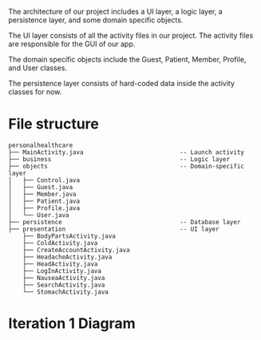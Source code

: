 The architecture of our project includes a UI layer, a logic layer, a persistence layer, and some domain specific objects.

The UI layer consists of all the activity files in our project. The activity files are responsible for the GUI of our app.

The domain specific objects include the Guest, Patient, Member, Profile, and User classes.

The persistence layer consists of hard-coded data inside the activity classes for now.

# File structure
```
personalhealthcare
├── MainActivity.java                           -- Launch activity
├── business                                    -- Logic layer 
├── objects                                     -- Domain-specific layer
│   ├── Control.java
│   ├── Guest.java
│   ├── Member.java
│   ├── Patient.java
│   ├── Profile.java
│   └── User.java
├── persistence                                 -- Database layer
├── presentation                                -- UI layer
    ├── BodyPartsActivity.java
    ├── ColdActivity.java
    ├── CreateAccountActivity.java
    ├── HeadacheActivity.java
    ├── HeadActivity.java
    ├── LogInActivity.java
    ├── NauseaActivity.java
    ├── SearchActivity.java
    └── StomachActivity.java
```
# Iteration 1 Diagram

